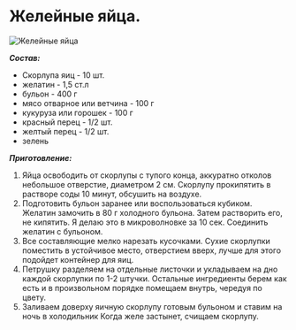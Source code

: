 # Желейные яйца.
![Желейные яйца](/images/Kulinar/Salad/zhele-egg.jpg 'Желейные яйца')

***Состав:***

- Скорлупа яиц - 10 шт.
- желатин - 1,5 ст.л
- бульон - 400 г
- мясо отварное или ветчина - 100 г
- кукуруза или горошек - 100 г
- красный перец - 1/2 шт.
- желтый перец - 1/2 шт.
- зелень

***Приготовление:***

1. Яйца освободить от скорлупы с тупого конца, аккуратно отколов небольшое отверстие, диаметром 2 см. Скорлупу прокипятить в растворе соды 10 минут, обсушить на воздухе.
2. Подготовить бульон заранее или воспользоваться кубиком. Желатин замочить в 80 г холодного бульона. Затем растворить его, не кипятить. Я делаю это в микроволновке за 10 сек. Соединить желатин с бульоном.
3. Все составляющие мелко нарезать кусочками. Сухие скорлупки поместить в устойчивое место, отверстием вверх, лучше для этого подойдет контейнер для яиц.
4. Петрушку разделяем на отдельные листочки и укладываем на дно каждой скорлупки по 1-2 штучки. Остальные ингредиенты берем как есть и в произвольном порядке помещаем внутрь, чередуя по цвету.
5. Заливаем доверху яичную скорлупу готовым бульоном и ставим на ночь в холодильник Когда желе застынет, счищаем скорлупу.
